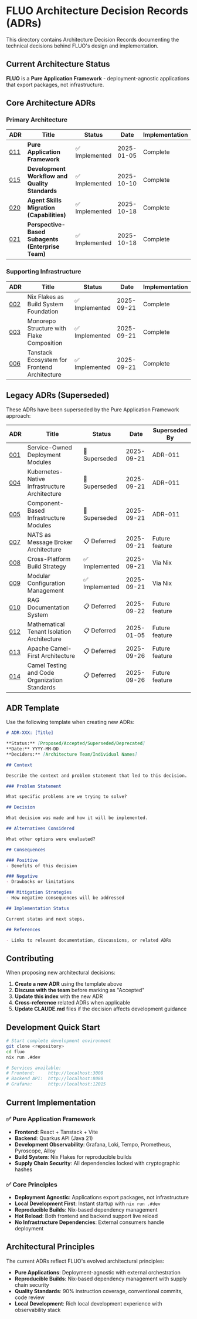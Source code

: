 # FLUO Architecture Decision Records (ADRs)

This directory contains Architecture Decision Records documenting the technical decisions behind FLUO's design and implementation.

## Current Architecture Status

**FLUO** is a **Pure Application Framework** - deployment-agnostic applications that export packages, not infrastructure.

## Core Architecture ADRs

### Primary Architecture
| ADR | Title | Status | Date | Implementation |
|-----|-------|--------|------|----------------|
| [011](./011-pure-application-framework.md) | **Pure Application Framework** | ✅ Implemented | 2025-01-05 | Complete |
| [015](./015-development-workflow-and-quality-standards.md) | **Development Workflow and Quality Standards** | ✅ Implemented | 2025-10-10 | Complete |
| [020](./020-agent-skills-migration.md) | **Agent Skills Migration (Capabilities)** | ✅ Implemented | 2025-10-18 | Complete |
| [021](./021-perspective-based-subagents.md) | **Perspective-Based Subagents (Enterprise Team)** | ✅ Implemented | 2025-10-18 | Complete |

### Supporting Infrastructure
| ADR | Title | Status | Date | Implementation |
|-----|-------|--------|------|----------------|
| [002](./002-nix-flakes-build-system.md) | Nix Flakes as Build System Foundation | ✅ Implemented | 2025-09-21 | Complete |
| [003](./003-monorepo-flake-composition.md) | Monorepo Structure with Flake Composition | ✅ Implemented | 2025-09-21 | Complete |
| [006](./006-tanstack-frontend-architecture.md) | Tanstack Ecosystem for Frontend Architecture | ✅ Implemented | 2025-09-21 | Complete |

## Legacy ADRs (Superseded)

These ADRs have been superseded by the Pure Application Framework approach:

| ADR | Title | Status | Date | Superseded By |
|-----|-------|--------|------|---------------|
| [001](./001-service-owned-deployment-modules.md) | Service-Owned Deployment Modules | 🔄 Superseded | 2025-09-21 | ADR-011 |
| [004](./004-kubernetes-native-infrastructure.md) | Kubernetes-Native Infrastructure Architecture | 🔄 Superseded | 2025-09-21 | ADR-011 |
| [005](./005-component-based-infrastructure.md) | Component-Based Infrastructure Modules | 🔄 Superseded | 2025-09-21 | ADR-011 |
| [007](./007-nats-message-broker.md) | NATS as Message Broker Architecture | 📋 Deferred | 2025-09-21 | Future feature |
| [008](./008-cross-platform-build-strategy.md) | Cross-Platform Build Strategy | ✅ Implemented | 2025-09-21 | Via Nix |
| [009](./009-modular-configuration-management.md) | Modular Configuration Management | ✅ Implemented | 2025-09-21 | Via Nix |
| [010](./010-rag-documentation-system.md) | RAG Documentation System | 📋 Deferred | 2025-09-22 | Future feature |
| [012](./012-mathematical-tenant-isolation-architecture.md) | Mathematical Tenant Isolation Architecture | 📋 Deferred | 2025-01-05 | Future feature |
| [013](./013-apache-camel-first-architecture.md) | Apache Camel-First Architecture | 📋 Deferred | 2025-09-26 | Future feature |
| [014](./014-camel-testing-and-organization-standards.md) | Camel Testing and Code Organization Standards | 📋 Deferred | 2025-09-26 | Future feature |

## ADR Template

Use the following template when creating new ADRs:

```markdown
# ADR-XXX: [Title]

**Status:** [Proposed/Accepted/Superseded/Deprecated]
**Date:** YYYY-MM-DD
**Deciders:** [Architecture Team/Individual Names]

## Context

Describe the context and problem statement that led to this decision.

### Problem Statement

What specific problems are we trying to solve?

## Decision

What decision was made and how it will be implemented.

## Alternatives Considered

What other options were evaluated?

## Consequences

### Positive
- Benefits of this decision

### Negative
- Drawbacks or limitations

### Mitigation Strategies
- How negative consequences will be addressed

## Implementation Status

Current status and next steps.

## References

- Links to relevant documentation, discussions, or related ADRs
```

## Contributing

When proposing new architectural decisions:

1. **Create a new ADR** using the template above
2. **Discuss with the team** before marking as "Accepted"
3. **Update this index** with the new ADR
4. **Cross-reference** related ADRs when applicable
5. **Update CLAUDE.md** files if the decision affects development guidance

## Development Quick Start

```bash
# Start complete development environment
git clone <repository>
cd fluo
nix run .#dev

# Services available:
# Frontend:     http://localhost:3000
# Backend API:  http://localhost:8080
# Grafana:      http://localhost:12015
```

## Current Implementation

### ✅ Pure Application Framework
- **Frontend**: React + Tanstack + Vite
- **Backend**: Quarkus API (Java 21)
- **Development Observability**: Grafana, Loki, Tempo, Prometheus, Pyroscope, Alloy
- **Build System**: Nix Flakes for reproducible builds
- **Supply Chain Security**: All dependencies locked with cryptographic hashes

### ✅ Core Principles
- **Deployment Agnostic**: Applications export packages, not infrastructure
- **Local Development First**: Instant startup with `nix run .#dev`
- **Reproducible Builds**: Nix-based dependency management
- **Hot Reload**: Both frontend and backend support live reload
- **No Infrastructure Dependencies**: External consumers handle deployment

## Architectural Principles

The current ADRs reflect FLUO's evolved architectural principles:

- **Pure Applications**: Deployment-agnostic with external orchestration
- **Reproducible Builds**: Nix-based dependency management with supply chain security
- **Quality Standards**: 90% instruction coverage, conventional commits, code review
- **Local Development**: Rich local development experience with observability stack
